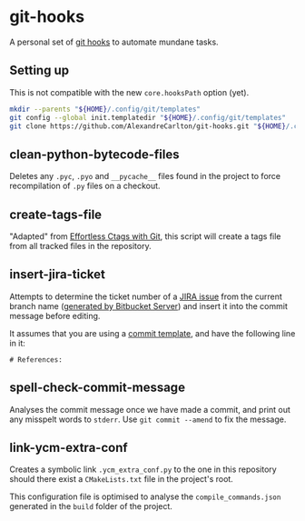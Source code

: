 # git-hooks
A personal set of [git hooks](https://git-scm.com/book/en/v2/Customizing-Git-Git-Hooks)
to automate mundane tasks.

## Setting up
This is not compatible with the new `core.hooksPath` option (yet).

```bash
mkdir --parents "${HOME}/.config/git/templates"
git config --global init.templatedir "${HOME}/.config/git/templates"
git clone https://github.com/AlexandreCarlton/git-hooks.git "${HOME}/.config/git/templates/hooks"
```

## clean-python-bytecode-files
Deletes any `.pyc`, `.pyo` and `__pycache__` files found in the project to
force recompilation of `.py` files on a checkout.

## create-tags-file
"Adapted" from [Effortless Ctags with Git](https://tbaggery.com/2011/08/08/effortless-ctags-with-git.html),
this script will create a tags file from all tracked files in the repository.

## insert-jira-ticket
Attempts to determine the ticket number of a [JIRA issue](https://confluence.atlassian.com/jira064/what-is-an-issue-720416138.html)
from the current branch name ([generated by Bitbucket Server](https://confluence.atlassian.com/bitbucketserver/using-branches-in-bitbucket-server-776639968.html#UsingbranchesinBitbucketServer-Creatingbranches))
and insert it into the commit message before editing.

It assumes that you are using a [commit template](https://robots.thoughtbot.com/better-commit-messages-with-a-gitmessage-template),
and have the following line in it:

```
# References:
```

## spell-check-commit-message
Analyses the commit message once we have made a commit, and print out any
misspelt words to `stderr`. Use `git commit --amend` to fix the message.

## link-ycm-extra-conf
Creates a symbolic link `.ycm_extra_conf.py` to the one in this repository
should there exist a `CMakeLists.txt` file in the project's root.

This configuration file is optimised to analyse the `compile_commands.json`
generated in the `build` folder of the project.
